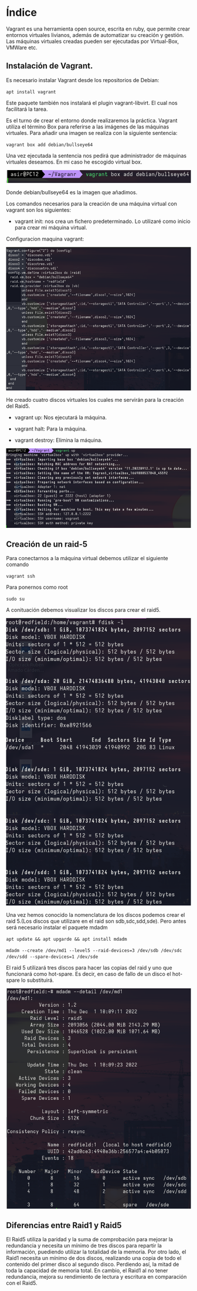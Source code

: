 # Índice

Vagrant es una herramienta open source, escrita en ruby, que permite crear entornos virtuales livianos, además de automatizar su creación y gestión. Las máquinas virtuales creadas pueden ser ejecutadas por Virtual-Box, VMWare etc.

## Instalación de Vagrant.

Es necesario instalar Vagrant desde los repositorios de Debian:

``apt install vagrant``

Este paquete también nos instalará el plugin vagrant-libvirt. El cual nos facilitará la tarea.

Es el turno de crear el entorno donde realizaremos la práctica. Vagrant utiliza el término Box para referirse a las imágenes de las máquinas virtuales. Para añadir una imagen se realiza con la siguiente sentencia:

``vagrant box add debian/bullseye64``

Una vez ejecutada la sentencia nos pedirá que administrador de máquinas virtuales deseamos. En mi caso he escogido virtual box.

![](Imagenes/box.png)

Donde debian/bullseye64 es la imagen que añadimos.

Los comandos necesarios para la creación de una máquina virtual con vagrant son los siguientes:

- vagrant init: nos crea un fichero predeterminado. Lo utilizaré como inicio para crear mi máquina virtual.

Configuracion maquina vagrant:

![](Imagenes/conf)

He creado cuatro discos virtuales los cuales me servirán para la creación del Raid5.

- vagrant up: Nos ejecutará la máquina.

- vagrant halt: Para la máquina.

- vagrant destroy: Elimina la máquina.

![](Imagenes/inicio)

## Creación de un raid-5

Para conectarnos a la máquina virtual debemos utilizar el siguiente comando

``vagrant ssh``

Para ponernos como root

``sudo su``

A conituación debemos visualizar los discos para crear el raid5.

![](Imagenes/discos)

Una vez hemos conocido la nomenclatura de los discos podemos crear el raid 5.(Los discos que utilizare en el raid son sdb,sdc,sdd,sde). Pero antes será necesario instalar el paquete mdadm

``apt update && apt upgarde && apt install mdadm``

``mdadm --create /dev/md1 --level5 --raid-devices=3 /dev/sdb /dev/sdc /dev/sdd --spare-devices=1 /dev/sde``

El raid 5 utilizará tres discos para hacer las copias del raid y uno que funcionará como hot-spare. Es decir, en caso de fallo de un disco el hot-spare lo substituirá.

![](Imagenes/raid5)

## Diferencias entre Raid1 y Raid5

El Raid5 utiliza la paridad y la suma de comprobación para mejorar la redundancia y necesita un mínimo de tres discos para repartir la información, puediendo utilizar la totalidad de la memoria. Por otro lado, el Raid1 necesita un mínimo de dos discos, realizando una copia de todo el contenido del primer disco al segundo disco. Perdiendo así, la mitad de toda la capacidad de memoria total. En cambio, el Raid1 al no tener redundancia, mejora su rendimiento de lectura y escritura en comparación con el Raid5.
